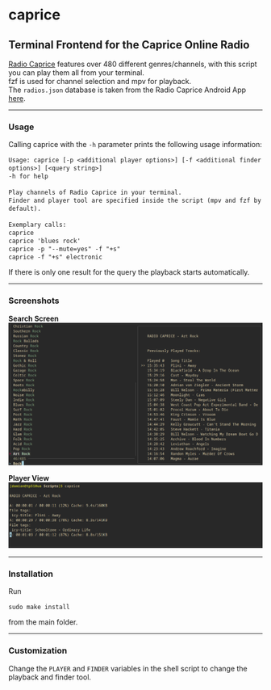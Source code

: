 # caprice
## Terminal Frontend for the Caprice Online Radio
 
[Radio Caprice](http://radcap.ru/index-d.html) features over 480 different genres/channels, with this script you can play them all from your terminal.<br>
fzf is used for channel selection and mpv for playback.<br>
The ``radios.json`` database is taken from the Radio Caprice Android App [here](https://m.apkpure.com/de/radio-caprice-online-music/ru.radcap.capriceradio/).


---
### Usage

Calling caprice with the ``-h`` parameter prints the following usage information:

```
Usage: caprice [-p <additional player options>] [-f <additional finder options>] [<query string>]
-h for help

Play channels of Radio Caprice in your terminal.
Finder and player tool are specified inside the script (mpv and fzf by default).

Exemplary calls:
caprice
caprice 'blues rock'
caprice -p "--mute=yes" -f "+s"
caprice -f "+s" electronic
```

If there is only one result for the query the playback starts automatically.

---
### Screenshots

**Search Screen**
![search screen screenshot](screenshots/search_screen-fs8.png)

**Player View**
![player view screenshot](screenshots/player_view-fs8.png)


---
### Installation

Run
```
sudo make install
```

from the main folder.

---
### Customization

Change the ``PLAYER`` and ``FINDER`` variables in the shell script to change the playback and finder tool.

